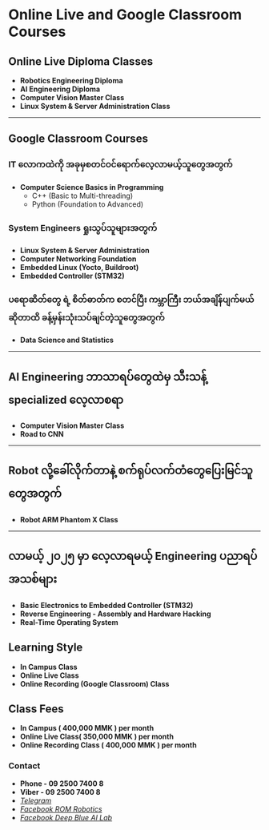 # Online Live and Google Classroom Courses

## Online Live Diploma Classes

- **Robotics Engineering Diploma**
- **AI Engineering Diploma**
- **Computer Vision Master Class**
- **Linux System & Server Administration Class**

---

## Google Classroom Courses

### IT လောကထဲကို အခုမှစတင်ဝင်ရောက်လေ့လာမယ့်သူတွေအတွက်

- **Computer Science Basics in Programming**
  - C++ (Basic to Multi-threading)
  - Python (Foundation to Advanced)

### System Engineers ရှုးသွပ်သူများအတွက်

- **Linux System & Server Administration**
- **Computer Networking Foundation**
- **Embedded Linux (Yocto, Buildroot)**
- **Embedded Controller (STM32)**

### ပရောဆိတ်တွေ ရဲ့ စိတ်ဓာတ်က စတင်ပြီး ကမ္ဘာကြီး ဘယ်အချိန်ပျက်မယ်ဆိုတာထိ ခန့်မှန်းသုံးသပ်ချင်တဲ့သူတွေအတွက် 

- **Data Science and Statistics**

---

## AI Engineering ဘာသာရပ်တွေထဲမှ သီးသန့် specialized လေ့လာစရာ 

- **Computer Vision Master Class**
- **Road to CNN**

---

## Robot လို့ခေါ်လိုက်တာနဲ့ စက်ရုပ်လက်တံတွေပြေးမြင်သူတွေအတွက် 

- **Robot ARM Phantom X Class**

---

## လာမယ့် ၂၀၂၅ မှာ လေ့လာရမယ့် Engineering ပညာရပ်အသစ်များ

- **Basic Electronics to Embedded Controller (STM32)**
- **Reverse Engineering - Assembly and Hardware Hacking**
- **Real-Time Operating System**


## Learning Style 
- **In Campus Class**
- **Online Live Class**
- **Online Recording (Google Classroom) Class**


## Class Fees 
- **In Campus ( 400,000 MMK ) per month**
- **Online Live Class( 350,000 MMK ) per month**
- **Online Recording Class ( 400,000 MMK ) per month**

### Contact
- **Phone - 09 2500 7400 8**
- **Viber - 09 2500 7400 8**
- *[Telegram](https://t.me/rom_dynamics)*
- *[Facebook ROM Robotics](https://www.facebook.com/ROMROBOTS/)*
- *[Facebook Deep Blue AI Lab](https://www.facebook.com/deepblueailab/)*